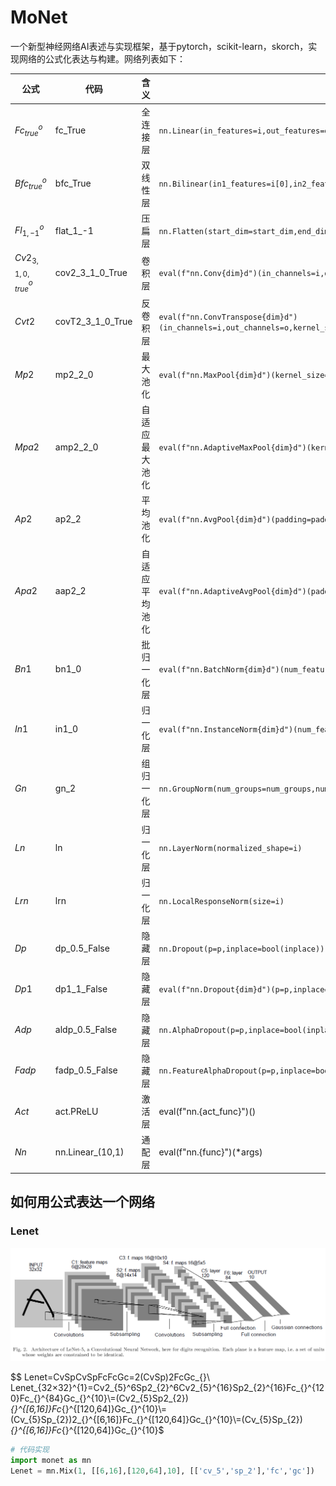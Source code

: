 # MoNet

一个新型神经网络AI表述与实现框架，基于pytorch，scikit-learn，skorch，实现网络的公式化表达与构建。网络列表如下：

| 公式                   | 代码             | 含义           | 实现                                                                                                                              |
| ---------------------- | ---------------- | -------------- | --------------------------------------------------------------------------------------------------------------------------------- |
| $Fc_{true}^{o}$      | fc_True          | 全连接层       | `nn.Linear(in_features=i,out_features=o,bias=bias)`                                                                             |
| $Bfc_{true}^{o}$     | bfc_True         | 双线性层       | `nn.Bilinear(in1_features=i[0],in2_features=i[1],out_features=o,bias=bias)`                                                     |
| $Fl_{1,-1}^o$        | flat_1_-1        | 压扁层         | `nn.Flatten(start_dim=start_dim,end_dim=end_dim)`                                                                               |
| $Cv2_{3,1,0,true}^o$ | cov2_3_1_0_True  | 卷积层         | `eval(f"nn.Conv{dim}d")(in_channels=i,out_channels=o,kernel_size=kernel_size,`                                                  |
| $Cvt2$               | covT2_3_1_0_True | 反卷积层       | `eval(f"nn.ConvTranspose{dim}d")(in_channels=i,out_channels=o,kernel_size=kernel_size,stride=stride,padding=padding,bias=bias)` |
| $Mp2$                | mp2_2_0          | 最大池化       | `eval(f"nn.MaxPool{dim}d")(kernel_size=kernel_size,padding=padding)`                                                            |
| $Mpa2$               | amp2_2_0         | 自适应最大池化 | `eval(f"nn.AdaptiveMaxPool{dim}d")(kernel_size=kernel_size,padding=padding)`                                                    |
| $Ap2$                | ap2_2            | 平均池化       | `eval(f"nn.AvgPool{dim}d")(padding=padding)`                                                                                    |
| $Apa2$               | aap2_2           | 自适应平均池化 | `eval(f"nn.AdaptiveAvgPool{dim}d")(padding=padding)`                                                                            |
| $Bn1$                | bn1_0            | 批归一化层     | `eval(f"nn.BatchNorm{dim}d")(num_features=i if num_features==0else num_features)`                                               |
| $In1$                | in1_0            | 归一化层       | `eval(f"nn.InstanceNorm{dim}d")(num_features=i if num_features==0else num_features)`                                            |
| $Gn$                 | gn_2             | 组归一化层     | `nn.GroupNorm(num_groups=num_groups,num_channels=i)`                                                                            |
| $Ln$                 | ln               | 归一化层       | `nn.LayerNorm(normalized_shape=i)`                                                                                              |
| $Lrn$                | lrn              | 归一化层       | `nn.LocalResponseNorm(size=i)`                                                                                                  |
| $Dp$                 | dp_0.5_False     | 隐藏层         | `nn.Dropout(p=p,inplace=bool(inplace))`                                                                                         |
| $Dp1$                | dp1_1_False      | 隐藏层         | `eval(f"nn.Dropout{dim}d")(p=p,inplace=bool(inplace))`                                                                          |
| $Adp$                | aldp_0.5_False   | 隐藏层         | `nn.AlphaDropout(p=p,inplace=bool(inplace))`                                                                                    |
| $Fadp$               | fadp_0.5_False   | 隐藏层         | `nn.FeatureAlphaDropout(p=p,inplace=bool(inplace))`                                                                             |
| $Act$                | act.PReLU        | 激活层         | eval(f"nn.{act_func}")()                                                                                                          |
| $Nn$                 | nn.Linear_(10,1) | 通配层         | eval(f"nn.{func}")(*args)                                                                                                         |

## 如何用公式表达一个网络

### Lenet

![1700822677574](image/README/1700822677574.png)


$$
Lenet=CvSpCvSpFcFcGc=2(CvSp)2FcGc_{}\\
Lenet_{32×32}^{1}=Cv2_{5}^6Sp2_{2}^6Cv2_{5}^{16}Sp2_{2}^{16}Fc_{}^{120}Fc_{}^{84}Gc_{}^{10}\\=(Cv2_{5}Sp2_{2})_{}^{[6,16]}Fc_{}^{[120,64]}Gc_{}^{10}\\=(Cv_{5}Sp_{2})2_{}^{[6,16]}Fc_{}^{[120,64]}Gc_{}^{10}\\=(Cv_{5}Sp_{2})_{}^{[6,16]}Fc_{}^{[120,64]}Gc_{}^{10}$

```python
# 代码实现
import monet as mn
Lenet = mn.Mix(1, [[6,16],[120,64],10], [['cv_5','sp_2'],'fc','gc'])
```
